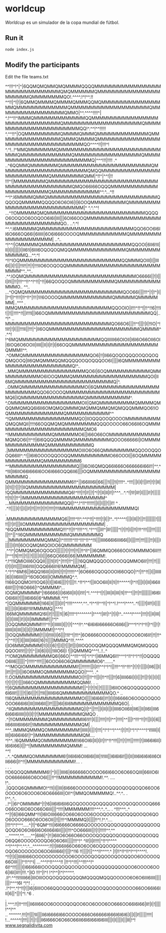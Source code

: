 # worldcup
*Worldcup* es un simulador de la copa mundial de fútbol.

## Run it
```sh
node index.js
```

## Modify the participants
Edit the file teams.txt

^^!!!^!^|^|6QQMQMQMMQMQMMMMQQQQMMMMMMMMMMMMMMMMMMMMMMMMMMMMMMMQMQMMMMMMQMMMMMMMMMMMMMMMMMMMMMMQMMMMMMMMQO!.^^^^.!^!^^.!!
^^!!|^!|!|6QMMQMMMMQMMMMQMMMQQMQMMMMMMMMMMMMMMMMMQMMMMMMMMMMMMMQMMMMMMMMMMMMMMMMMMMMQMMMMMMMMMMMMMMMMMQMMO|^^.^^^^!!!!^|
 ^.!^^!!^IMMMQMMMMMMMMMMMMMQQMMMMMMMMMMMMMMMMMMMMMMMMMMMMMMMQMMMMMMMMMMMMMMMMMMMMQMMMMMMMMMMMMMMMMMMMMMMMQQ!^.^^!^^!!!!!
 ^.^^!!^|OQMMMMMMMMMQMMMMQMMMQMMMMMMMMMMMMMQMMMMMMMMMMMMMMMMQMMMQMMMMQMMMMMMMMMMMMMMMMMMMMMMMMMMMMMMMMMMMMQO^^^^!!|!!!^!
^.^!..!^MMQMMMMMMMQMMMMMMMMMMMMMMMMMMMMMMMMMMMMMQMMMMMMMMMMMMMQMMMMMMMMMMMMMMMMMQMMMMMMMMMMMMMMMMMMMMMMMMMMQ|^^^!!!|!!!!
.^ ..^6QQMMQMMMMMMMQMMMMMMMMMMMMMMMMMMMMMMMQMMMMMMMMMMMMMMMMMMMMMMQMQQMMMMMMMMMMMMMMMMMMMMMMMMMMQMMMMMMMMQMM|^!!^|^^!|!!
!!!^!|MMMMMMMMQMMMMMMMMMMMMMMMMMMMMMMMMMMMMMMMMMMMMMMMMMMMMMQMQO66I66OQQQMMMMMMMMMMMMMMMMMMMMMMMQMMMMMMMMMMMMI^^.^...^!!
^^!^.I6MMMMQMMQMMMMMMMMMMMMMMMMMMMMMMMMMMMMQQQOQQMMMMMQQQQO6O6OI6|I|6OOQMMMMMMMMMQMMMMMMMMMMMMMMMMMMMMMMMMMMMM|^ ^.^.^^!
...^!!OMMMMMQMQMMMMMMMMMMMMMMMMMMMMMMMMMQQQQO6OOQOO6OOQOO6I6I|III|||6OI66OOQMMMMMMMMMMMMMMMMMMMMMMMMMMMMMMMMMQO.. ..^.^!
^^.^.I6MMMMMQMMMMMMMMMMMMMMMMMMMMMMMMQQO6OO6I6II6O666OQ66I|6IIIII|6O6I666OOOOQMMMMMMMMMMMMQMMMMMMMMMMMMMMMMMMMM|   ..^..
^!^^!|OMMMMMQMMMMMMMMMMMMMMMMMMMMMMMQQOOI|6II6!II|II|I|I|||||I|II6!I|6III6OQOQOQMQQMMMMMMMMMMMMMMQMMMMMMMMMMMMMQ...^^.^!
^!!^IOQMMMMMMMMMMMMMMMMMMMMMMMMMMQQMMMQOIII|I||III6I||I|!|||!!I!!|!!|!|!!!IIO6OOQOQQMMMMMMMMMMMMMMMMMMMMMMMMMMMM^^..^^..
.^^.IOQMQMMMMMMMMMMMMMMMMMMMMMMMMMMMMO6666I||!|I||I|I!I||!!|!!!^^!!^^!^!!|^!!|66QOOQOQMMMMMMMMMMMQMMMMMMMMMMMMMMO.. ^^..
...^OQMQMMMMMMMMMMMMMMMMMMMMMMMMMQOO66I|||!!!^|!|!^|I||!^!|!^!!!!|!!^!!^|!!!|!I!6OOOOQMMMMMMMMMMMMMQMMMMMQMMMMMMM|..^^^ 
 . IMMQMMMMMMMMMMMMMMMMMMMMMMMMQQOOIO|I!!!^!!^!|!!^!!6|!!!I!||!||!!!!^!!||I!!!I||I66OQMMMMMMMMMMMMMMMMMMMMMMMMMMQQ|..^!^
.. MMMMMMMMMMMMMMMMMMMMMMMMMMMQO66O6|||!!^!|||!|I|!!IO|^!!II!|!|I|||!!!II||!!!|^|II6OQMMMMMMMMMMMMMMMMMMMMMMMQMMMMI^.^^!
!^6MQMMMMMMMMMMMMMMMMMMMMMQQIIIIII66OIOII|I6I6O66OII6OI|6IOQ6O6OOII|IIII||II|I|I!|I|66OQQMMMMMMMMMMMMMMMMMMMMMMQMMMI!^^.
.^OMMQMMMMMMMMMMMMMMMMMQO6|!!|II66QOQOQQQOOQOQOQQMQOOQ|II6QMQMMMQQMQQQQOOQOQQQOO6I||||I6QMMMMMMMMMMMMMMMMMMMMMMMMMMQ!^..
..MMQMMMMMMMMMMMMMMMMMQO6I|6OQMMMMMMMMMMMQMMMMMMMMMMMO6IOOQMMMQMMMMMMMMMMMMMMMMMMMQOI|II6MQMMMMMMMMMMMMMMMMMMMMMMMMMQ|^.
..OMMQMMMMMMMMMMMMMMMMOI|6QMMMMMMMMMMMMMMMMMMMMMMMMQQO6OOOOQMMMMMMMMMMMMMMMMMMMMMMMMMQ6|IQMMMMMMMMMMMMMMMMQMMMMMMMMMMM^.
^.OMMMMMMMMMMMMMMMMMMOII|QMQMMMMMMMMMQMMMMQMQQMMQMQQ6I6II6OMQMQQMMMQMQMMQMMQMQMQQQMMMQO6!IOQMMMMMMMMMMMMMMQMMMMMMMMMMM^^
^!QMMMMMMMMMMMMMMMMMQO|IIOQQQOOQOOOOMMMMMMMMMQMQQMQII|!!!!66OQQMQMQMMMMMMMMQQQOOOOO66O66II6OQMMMMMMMMMMMMMMMMMMMMMMMQMO6
^!MMMMMMMMMMMQMMMMMMO6||I66O66OOMMMMMMMMMMMMMMQMQO6I|!!^!!|6I6QQQQMMMMQMMMMMMMMMQOOO66666I|IOMMMMMMMMMMMMMMQMMMMMMMMMMMQ
.|MMMMMMMMMMMMMMMMMMOIIIO6O66QMMMMMMMMQQOOOQQOOQ66II!^.^!||I6I6OOOOQQOOQQMMMMMMMMMMO66OOOI||6OQMMMMMMMMMMMMMMQMMMMMMMMM6
^^MMMMMMMMMMMMMMMMMQ|||I6OI6QMQQ66I666O666666I66I!!|^^.^^!II|II6IIO66I666I6OO6I666OQQ6II6|||IOQMMMMMMMMMMMMMMMMMMMMMMMQ 
. QMMMMMMMMMMMMMMMM6!!^||I66IIII6I|66|||!I|||!I|!!!!^..^!!!|||I|I|!||I!!|!|!|II||I|!I||!|||!|IIQMMMMMMMMMMMMMMMMMMMMMM| 
 !QQMMMMMMMMMMMMMMQ6!^!!!|!!|I!||!|^!|!|II|II|I!|!^^^...^.^!|!I!|II!|I||||I!|!|||||!!|!I|!|!!^|IMMMMMMMMMMMMMMMMMMMMM^  
...MMMMMMMMMMMMMMQQI|!^^.!^!!^!!!!!!||I||I|||!||I!! ^ . .^!!||||I|!||I||I!|!!||!!!|!|!!|!!!!|!!!IMMMMMMMMMMMMMMMMMMMQI  
. .MMMMMMMMMMMMMMQ6||!!!!^!!^.^^!^!!|^!!!!|!|I||!^..^!^^^^!|||I|II||!||!!|||||||!|||!!||!|I!|||IIOMMMMMMMMMMMMMMMMMMMM| 
. ^6QQMMMMMMMMMMMQ!!!^!!|!!^!!!!^^!.^!^^!||II!^|II!|||||^!|!|!!|I||!!|!!!^!!!|||!!!||||||!!^||^!I6QMMMMMMMMMMMQMMMMMMMQ 
  ..|MMMMMMMMMQMMQ|!^!!!!!!!^!!!^!!!^!!^^!!I|||IIII666I6III66I||I|||!!!|!!!||||!!|I|||I|||||I|I!I|6OOQMQMQOIOO6QMMMMMMM 
.^^!^|OMMQMQ6OQOQO||||||!|!|!!!|!!||!!^I!^||I6QMMQO666OOIOMMMMO6II!!!|!^^!|!I|!!!||!|||!|||||I|I|||66QO666I|66|MMMMMMM!.
^.!^!!IQMIOIII6OQQII||||!I|I!|^|!!!!|!!^||||!6QQMQQQOOOOOOQQMMO6II!|!!!|!!|||I|!|I|I!I||||III6I!III|OQQ666II!6!MMMMQM|..
^.^!^!^6M!6||I6QQ!I6III|II|II!I|!|!!|!!!!!!^^|6O666OQOQOOOI66OQO|!^!|!!^!!||I||IIIII|6|I|II6IIII||I^!6O6O6II|IOMMMMQ^.^.
!!I66QOQMOI!!IOQ6|I|I||I6I6|||!|!|||!!.^!!^!^^!||IIOO6II|II|!I|!!^^^^^!|!^!!|||I|I|II|I66II6III!||!|!!6O666|!^QMMMMI^...
IOQMQMMMMM^|!66666|I|I6I6II|II|I|I!I!|^!.^^^!^!|!||III|II|III|!I|!!^^!||!!|!!|||||||I6I6IO6I6II|!|||II6I66I|6^MMMMI.^!^!
^|QQMMMMMMI|!I66|II||||I|I!|^!!!!^^^^^.^^..^!^^!!^^!!|^!^^!.!^^^!^^^^..^!||||!|II!!|I||||II||||I|II|6I6I!!II!MMMMQ||^^^!
|66MQMMMMMQ!6I|I!|!||||!I||6|!!!!^!^^^^^^^|!^^^!|II!|!^|!|I|!^..^^^^!^^^^|!!!|!||II|III||I||I|IIII||I!|I|II|IMMMM!||!^!^
||OQQMMQMMM!!!!^!!|I|IIIIII|I||!|!|^^^!!^.^^6I6I6I66666O6II6I||I^^^!^!^!^!!|!^!||!|!IIIIII|II|III||I||I||!|IMMMM!|!^^!^!
||IOQQMMMMMI|!||I|I!III|I|6|||!!I!^!|!!!^|6O6666OOOO6OOOQOOO6OI6II!|!!|!!^^|^^!!|!||I||IIII|II6II|!6|!I||||MMMQ^!!!.^^^^
I|IO6MMQMMMM|!I|I|I|6|!||I||!|||I!||I|IIIOQOOQQMQQQQMMMQMQMQQQQQQOOII!I!||!|!|^||II|6|I|I||!IIIO6I|I !||IQMMMQ^^^!..!..^
!^!OMQMMMMMMMMQ6I|66O|^^!!!^^!!|^!^!^!|I6MMQ6I!!^^^!^!!^!^!^!!|OQQQQO6II6||||||^|!!!!!^!!!!|||6OOO66O6QMMMMMMO6^.......^
^^!MOQIOMMMMMMMMMMMMMI!||!!!!!!!||I|I!!^^!^!^!||!!!^^!!^!!!^|!|!|!||||I|II6|||I||I!!||!!||I||I6O6MMOQMMMMMMMQQO|!^^^. .^
!!.OOMMMMMMMMMMMMMMMMOI|!!||!!^!!||I|!!^!!|||!!|6|IIII66I|I|I|||!!||!|I||I|I||!|!|!||!|!|||II66OQMMMMMMMMMMQQM6!.   . ..
!!|6QMMMMMMMMMMMMMMMMM!||^|!|!|!I||!|||||||I6IIOO6QOQQQQQOOO6I6III!|||||!||6I|||!||!!II||IIII6I6QMMMMMMMMMMMMQO.^  ..   
!!I6QMMMMMMMMMMMMMMMMMOI||||I6I66I|I!!|I|I|II6666O6OOQOOQOOOOO666I6I|III|III66II||I!!||||I6I|6I6MMMMMMMMMMMMQ6O|.      .
.^IIQMMMMMMMMMMMMMMMMMQ|I|!^||!!!||I|II|I||I|IIII6OII6II|II6||II|II6I|III66I66I6IIIII|I|I|I|!|!|MMMMMMMMMMMQMQO    .    
.^|!!OMMMMMMMMQMMMMMMMMII6!I!!|I||||!!!!|!!|!^^|!!!!|^^|||!^!!!^!!|!!||I|I|6||II66IIII6II66I!|!IMMMMMMMMMMMMQM| .       
^^^..IMMMQMMMQOMMMMMMMM!|IIIII|I|||!|!!!|^!^!^^!^^^!|!|!!|!^!^!^^^^!^I!IIII|I|III|I6I66I66!|!^|IMMMMMMMMMMMMQM....      
^!^^..!6QMMMMQOMMMMMMMMI!I66OI6I|II|I|I!|!!^!!^!!!||!!|!|!!!||!!!!!|!|III66I6II|II6I6I66|I||!^!|MMMMMMMMMQMMM! ...      
^^! ..^..^QMMMQOMMMMMMM6!|II6I6I6OII6I6I|III|!I!III||I6I6I6I!||I|II|III6I6I6I6II6OIII666I|I!^!!|MMMMMMMMMMMMI!...   .   
. .     . !!O6QOQQMMMMM6!|^|I|||IIII6|666666OOOOO66I66OO6O66OQIII|66IIO6IOO6666666O6OO6I|||!!^!!MMMMMMMMMMM!.^^. ....   
!^..       .|QQOQ6QMMMMO!^!!I|I||III|6I666OOOOOOQQOOQQQOQOQQOQO66OO6OOOO6O6OOO6O6O6666III|OI!^!|MMQOMMMMMQ!..^^.^.. .   
!^^..^.. ..!^||6I^OMIMMM^|!|!6|II6I6I6II6QOQOOOOQOQQQQOOOOQOQOOOOQ666O66OO6IO6OO66O6III|||^!!!!|MMIMMMM!!!!^^^.^..^... .
^!!!^^^..^ ^^|!|6|I66QMM^!!I|I6IOIII666OO66O6OOO6OOOQOOOQQOQQQOOQO6QOO6OOOO666O6OO6OII||!||!!!^!MMMMQ|I||||!!^!.!^.^....
|!!!^!^!^^^.....^|!|^6QM^!!I|I6I6666O6666QOOOOOOQOQOQQQOOQQQQOOQQOQO6O6OI66I6O6II66I6II|||I|!!!^OO666III||!|!|!!!!!^^.^^
...^^^^^.^^......^^|6II6|^|!!|I6IIO6O66O66OOOOQOQQQOQOQQQOQOQOOQQO6QQ6OOOOOOOQO6O6O6II||||!!!^!^  ^II!|I|I!!!!|^!!^!^^^^
^^!^^^!^^.^^.^...^^^^^^^^.!!|!|II66II66O66O6OO6OQQOOQOOOQQOOOOQOOOOQO6OOOOOOO6OO6III66I|!|||!^!!6   !!||||!||^^^!!^^^^.^
|!|!!^!!^!!^!^^!^^^^!.  ^!!|!|I||IIII6I66OOOOOOOOOOOO6OOOOOQOQQOOOQOOQQOO6OOOOOQ66OIII|||!^!!^!^I|      ...^^^!^!!^^^^!!
|!!^!^!!!|^^!!!^^!^   6I!^!!!||||I|I66I666IOOOQQQOQQOOQOOQQQQQQQQQQOQOO6OOOO6OO6|I6I|II!!|!!!.^|IO              !!!^|!^!
!^!^^|!^!^^^^^.     .I!^.^^!!I!IIII66|IIIOIIIOOQOQQQQQQQQMQQQQMQQQOOOOO6O6O6III6IIII|||||||!^^^!6I                  ^!^!
.    .             .!^!^^.^!^!!|!||I6|6IIIOO66QQOQQQOOQQQQQOOQQOOQOOOOO66OO66I66III|6||^||!|^!.^6            .          
      .            |.^^^.!!|!!^!!!||II6III66OO6OOOOQOQOO6OO6OOO6OO666OO66I6I66|II!|I|!||||!^^!^^                        
       ..          ^^^^^^.!!!|!!|||!II|||II6I6666I66OOOOO666O66666I666I6I6I6|I||I||I!|||||!!!!|                         
                   !...^^^^^!|!!!|||!||!|||II6I666O6O66O66II66I6I66I6I6III|||I|I||||I|||II|!^!     www.segnalidivita.com